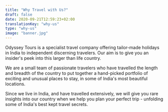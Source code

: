 ```yaml
---
title: "Why Travel with Us?"
draft: false
date: 2020-09-21T12:59:23+02:00
translationKey: "why-us"
type: "why-us"
image: "banner.jpg"
---
```

Odyssey Tours is a specialist travel company offering tailor-made holidays in India to independent discerning travelers. Our aim is to give you an insider's peek into this larger than life country.

We are a small team of passionate travelers who have travelled the length and breadth of the country to put together a hand-picked portfolio of exciting and unusual places to stay, in some of India's most beautiful locations.

Since we live in India, and have travelled extensively, we will give you rare insights into our country when we help you plan your perfect trip - unfolding some of India's best kept travel secrets.